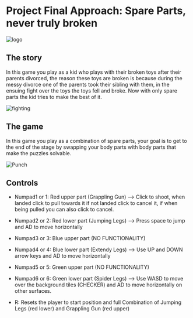 # Project Final Approach: Spare Parts, never truly broken 


![logo](https://user-images.githubusercontent.com/72610925/175645085-9f6952c0-60de-4615-b34f-c66f30e549c7.png)


## The story

In this game you play as a kid who plays with their broken toys after their parents divorced, the reason these toys are broken is because during the messy divorce
one of the parents took their sibling with them, in the ensuing fight over the toys the toys fell and broke. Now with only spare parts the kid tries to make
the best of it.

![fighting](https://user-images.githubusercontent.com/72610925/175645724-26ff29ef-3564-4485-aa81-15736944d432.png)

## The game
In this game you play as a combination of spare parts, your goal is to get to the end of the stage by swapping your body parts with body parts that make
the puzzles solvable.

![Punch](https://user-images.githubusercontent.com/72610925/175647660-19d32ab4-20db-49cd-9212-29e579d68dd7.gif)


## Controls
* Numpad1 or 1: Red upper part (Grappling Gun) --> Click to shoot, when landed click to pull towards it if not landed
						 click to cancel it, if when being pulled you can also click to cancel.

* Numpad2 or 2: Red lower part (Jumping Legs) --> Press space to jump and AD to move horizontally

* Numpad3 or 3: Blue upper part (NO FUNCTIONALITY)


* Numpad4 or 4: Blue lower part (Extendy Legs) --> Use UP and DOWN arrow keys and AD to move horizontally

* Numpad5 or 5: Green upper part (NO FUNCTIONALITY)

* Numpad6 or 6: Green lower part (Spider Legs) --> Use WASD to move over the background tiles (CHECKER) 
						 and AD to move horizontally on other surfaces.

* R: Resets the player to start position and full Combination of Jumping Legs (red lower) and Grappling Gun (red upper)
